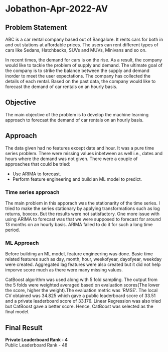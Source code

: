# Jobathon-Apr-2022-AV
## Problem Statement

ABC is a car rental company based out of Bangalore. It rents cars for both in and out stations at affordable prices. The users can rent different types of cars like Sedans, Hatchbacks, SUVs and MUVs, Minivans and so on.

In recent times, the demand for cars is on the rise. As a result, the company would like to tackle the problem of supply and demand. The ultimate goal of the company is to strike the balance between the supply and demand inorder to meet the user expectations. The company has collected the details of each rental. Based on the past data, the company would like to forecast the demand of car rentals on an hourly basis.

## Objective

The main objective of the problem is to develop the machine learning approach to forecast the demand of car rentals on an hourly basis.

## Approach

The data given had no features except date and hour. It was a pure time series problem. There were missing values inbetween as well i.e., dates and hours where the demand was not given. There were a couple of approaches that could be tried:
* Use ARIMA to forecast.
* Perform feature engineering and build an ML model to predict.

### Time series approach

The main problem in this apporach was the stationarity of the time series. I tried to make the series stationary by applying transformations such as log returns, boxcox. But the results were not satisfactory. One more issue with using ARIMA to forecast was that we were supposed to forecast for around 13 months on an hourly basis. ARIMA failed to do it for such a long time period.

### ML Approach

Before building an ML model, feature engineering was done. Basic time related features such as day, month, hour, weekofyear, dayofyear, weekday were created. Aggregated lag features were also created but it did not help imporve score much as there were many missing values.

CatBoost algorithm was used along with 5 fold sampling. The output from the 5 folds were weighted averaged based on evaluation scores(The lower the score, higher the weight).The evaluation metric was 'RMSE'. The local CV obtained was 34.825 which gave a public leaderboard score of 33.51 and a private leaderboard score of 33.176. Linear Regression was also tried but CatBoost gave a better score. Hence, CatBoost was selected as the final model.

## Final Result

<b>Private Leaderboard Rank - 4 </br></b>
Public Leaderboard Rank - 48

